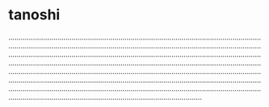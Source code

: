 # tanoshi

...................................................................................................................................................................................................................................................................................................................................................................................................................................................................................................................................................................................................................................................................................................................................................................................................................................................................................................................................................................................................